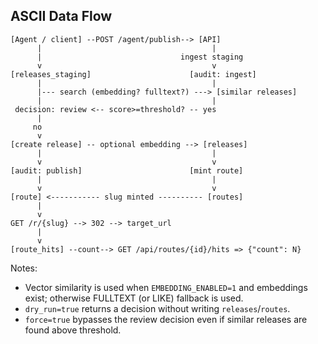 ## ASCII Data Flow

```
[Agent / client] --POST /agent/publish--> [API]
      |                                      |
      |                               ingest staging
      v                                      v
[releases_staging]                      [audit: ingest]
      |                                      |
      |--- search (embedding? fulltext?) ---> [similar releases]
      |                                      |
 decision: review <-- score>=threshold? -- yes
      |
     no
      v
[create release] -- optional embedding --> [releases]
      |                                      |
      v                                      v
[audit: publish]                        [mint route]
      |                                      |
      v                                      v
[route] <----------- slug minted ---------- [routes]
      |
      v
GET /r/{slug} --> 302 --> target_url
      |
      v
[route_hits] --count--> GET /api/routes/{id}/hits => {"count": N}
```

Notes:
- Vector similarity is used when `EMBEDDING_ENABLED=1` and embeddings exist; otherwise FULLTEXT (or LIKE) fallback is used.
- `dry_run=true` returns a decision without writing `releases`/`routes`.
- `force=true` bypasses the review decision even if similar releases are found above threshold.


